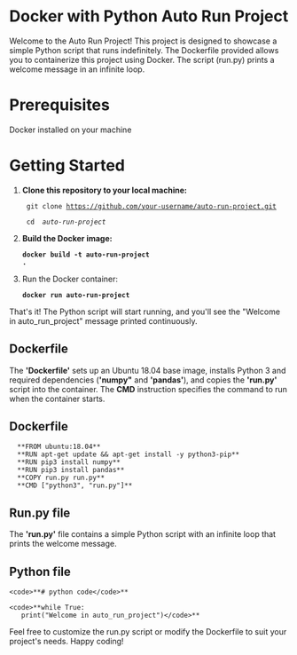 # Docker with Python Auto Run Project
   Welcome to the Auto Run Project! This project is designed to showcase a simple Python script that runs indefinitely. The Dockerfile provided allows you to containerize this project using Docker. The script (run.py) prints a welcome message in an infinite loop.

# Prerequisites
   Docker installed on your machine

# Getting Started
1. **Clone this repository to your local machine:**

   <code> git clone https://github.com/your-username/auto-run-project.git</code>

   <code> cd <em> auto-run-project</em> </code>

2. **Build the Docker image:**

      <code>**docker build -t auto-run-project .**</code>
	
3. Run the Docker container:

      <code>**docker run auto-run-project**</code>

That's it! The Python script will start running, and you'll see the "Welcome in auto_run_project" message printed continuously.

## Dockerfile
 
The **'Dockerfile'** sets up an Ubuntu 18.04 base image, installs Python 3 and required dependencies (**'numpy"** and **'pandas'**), and copies the **'run.py'** script into the container. The **CMD** instruction specifies the command to run when the container starts.


## Dockerfile

      **FROM ubuntu:18.04**
      **RUN apt-get update && apt-get install -y python3-pip**
      **RUN pip3 install numpy**
      **RUN pip3 install pandas**
      **COPY run.py run.py**
      **CMD ["python3", "run.py"]**

## Run.py file
  The **'run.py'** file contains a simple Python script with an infinite loop that prints the welcome message.

## Python file

    <code>**# python code</code>**

    <code>**while True:
       print("Welcome in auto_run_project")</code>**

Feel free to customize the run.py script or modify the Dockerfile to suit your project's needs. Happy coding!
